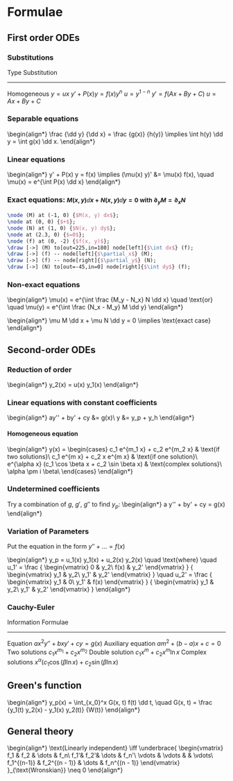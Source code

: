 # Formulae

## First order ODEs

### Substitutions

Type                    Substitution
-----                   --------------
Homogeneous             $y = ux$
$y' + P(x)y = f(x)y^n$  $u = y^{1 - n}$
$y' = f(Ax+By+C)$       $u = Ax + By + C$

### Separable equations

\begin{align*}
\frac {\dd y} {\dd x} = \frac {g(x)} {h(y)}
\implies \int h(y) \dd y = \int g(x) \dd x.
\end{align*}

### Linear equations

\begin{align*}
y' + P(x) y = f(x)
\implies
(\mu(x) y)' &= \mu(x) f(x),
\quad \mu(x) = e^{\int P(x) \dd x}
\end{align*}

### Exact equations: <small>$M(x, y) \dd x + N(x, y) \dd y = 0$ with $\partial_y M = \partial_x N$</small>

~~~ {.tex .tikz .fragment scale=1}
\node (M) at (-1, 0) {$M(x, y) dx$};
\node at (0, 0) {$+$};
\node (N) at (1, 0) {$N(x, y) dy$};
\node at (2.3, 0) {$=0$};
\node (f) at (0, -2) {$f(x, y)$};
\draw [->] (M) to[out=225,in=180] node[left]{$\int dx$} (f);
\draw [->] (f) -- node[left]{$\partial_x$} (M);
\draw [->] (f) -- node[right]{$\partial_y$} (N);
\draw [->] (N) to[out=-45,in=0] node[right]{$\int dy$} (f);
~~~

### Non-exact equations

\begin{align*}
\mu(x) = e^{\int \frac {M_y - N_x} N \dd x}
\quad \text{or} \quad
\mu(y) = e^{\int \frac {N_x - M_y} M \dd y}
\end{align*}

\begin{align*}
\mu M \dd x + \mu N \dd y = 0
\implies \text{exact case}
\end{align*}

## Second-order ODEs

### Reduction of order

\begin{align*}
y_2(x) = u(x) y_1(x)
\end{align*}

### Linear equations with constant coefficients

\begin{align*}
ay'' + by' + cy &= g(x)\\
y &= y_p + y_h
\end{align*}

#### Homogeneous equation

\begin{align*}
y(x) = \begin{cases}
c_1 e^{m_1 x} + c_2 e^{m_2 x} & \text{if two solutions}\\
c_1 e^{m x} + c_2 x e^{m x} & \text{if one solution}\\
e^{\alpha x} (c_1 \cos \beta x + c_2 \sin \beta x) & \text{complex solutions}\ \alpha \pm i \beta\\
\end{cases}
\end{align*}

### Undetermined coefficients

Try a combination of $g$, $g'$, $g''$ to find $y_p$:
\begin{align*}
a y'' + by' + cy = g(x)
\end{align*}

### Variation of Parameters

Put the equation in the form $y'' + \dots = f(x)$

\begin{align*}
y_p = u_1(x) y_1(x) + u_2(x) y_2(x)
\quad \text{where} \quad
u_1' =
\frac {
\begin{vmatrix}
0 & y_2\\
f(x) & y_2'
\end{vmatrix}
} {
\begin{vmatrix}
y_1 & y_2\\
y_1' & y_2'
\end{vmatrix}
}
\quad
u_2' =
\frac {
\begin{vmatrix}
y_1 & 0\\
y_1' & f(x)
\end{vmatrix}
} {
\begin{vmatrix}
y_1 & y_2\\
y_1' & y_2'
\end{vmatrix}
}
\end{align*}

### Cauchy-Euler

Information                    Formulae
------------                   ---------
Equation                       $ax^2y'' + bxy' + cy = g(x)$
Auxiliary equation             $am^2 + (b - a)x + c = 0$
Two solutions                  $c_1 x^{m_1} + c_2 x^{m_2}$
Double solution                $c_1 x^m + c_2 x^m \ln x$
Complex solutions              $x^{\alpha} (c_1 \cos (\beta \ln x) + c_2 \sin (\beta \ln x)$

## Green's function

\begin{align*}
y_p(x) = \int_{x_0}^x G(x, t) f(t) \dd t,
\quad G(x, t) = \frac {y_1(t) y_2(x) - y_1(x) y_2(t)} {W(t)}
\end{align*}

## General theory

\begin{align*}
\text{Linearly independent}
\iff
\underbrace{
\begin{vmatrix}
f_1 & f_2 & \dots & f_n\\
f_1'& f_2'& \dots & f_n'\\
\vdots & \vdots & & \vdots\\
f_1^{(n-1)} & f_2^{(n - 1)} & \dots & f_n^{(n - 1)}
\end{vmatrix}
}_{\text{Wronskian}}
\neq 0
\end{align*}
